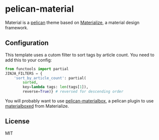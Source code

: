 # pelican-material

Material is a [pelican](http://blog.getpelican.com/) theme based on [Materialize](http://materializecss.com/), a material design framework.

## Configuration

This template uses a cutom filter to sort tags by article count. You need to add this to your config:

```python
from functools import partial
JINJA_FILTERS = {
    'sort_by_article_count': partial(
        sorted,
        key=lambda tags: len(tags[1]),
        reverse=True)} # reversed for descending order
```

You will probably want to use [pelican-materialbox](https://github.com/greizgh/pelican-materialbox), a pelican plugin to use [materialboxed](http://materializecss.com/media.html#materialbox) from Materialize.

## License

MIT
